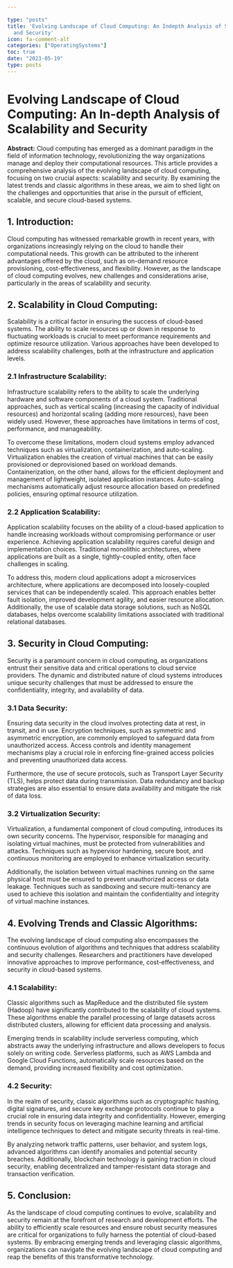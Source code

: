 ```yaml
---

type: "posts"
title: 'Evolving Landscape of Cloud Computing: An Indepth Analysis of Scalability
  and Security'
icon: fa-comment-alt
categories: ["OperatingSystems"]
toc: true
date: "2023-05-19"
type: posts
---
```





# Evolving Landscape of Cloud Computing: An In-depth Analysis of Scalability and Security

**Abstract:**
Cloud computing has emerged as a dominant paradigm in the field of information technology, revolutionizing the way organizations manage and deploy their computational resources. This article provides a comprehensive analysis of the evolving landscape of cloud computing, focusing on two crucial aspects: scalability and security. By examining the latest trends and classic algorithms in these areas, we aim to shed light on the challenges and opportunities that arise in the pursuit of efficient, scalable, and secure cloud-based systems.

## 1. Introduction:
Cloud computing has witnessed remarkable growth in recent years, with organizations increasingly relying on the cloud to handle their computational needs. This growth can be attributed to the inherent advantages offered by the cloud, such as on-demand resource provisioning, cost-effectiveness, and flexibility. However, as the landscape of cloud computing evolves, new challenges and considerations arise, particularly in the areas of scalability and security.

## 2. Scalability in Cloud Computing:
Scalability is a critical factor in ensuring the success of cloud-based systems. The ability to scale resources up or down in response to fluctuating workloads is crucial to meet performance requirements and optimize resource utilization. Various approaches have been developed to address scalability challenges, both at the infrastructure and application levels.

### 2.1 Infrastructure Scalability:
Infrastructure scalability refers to the ability to scale the underlying hardware and software components of a cloud system. Traditional approaches, such as vertical scaling (increasing the capacity of individual resources) and horizontal scaling (adding more resources), have been widely used. However, these approaches have limitations in terms of cost, performance, and manageability.

To overcome these limitations, modern cloud systems employ advanced techniques such as virtualization, containerization, and auto-scaling. Virtualization enables the creation of virtual machines that can be easily provisioned or deprovisioned based on workload demands. Containerization, on the other hand, allows for the efficient deployment and management of lightweight, isolated application instances. Auto-scaling mechanisms automatically adjust resource allocation based on predefined policies, ensuring optimal resource utilization.

### 2.2 Application Scalability:
Application scalability focuses on the ability of a cloud-based application to handle increasing workloads without compromising performance or user experience. Achieving application scalability requires careful design and implementation choices. Traditional monolithic architectures, where applications are built as a single, tightly-coupled entity, often face challenges in scaling.

To address this, modern cloud applications adopt a microservices architecture, where applications are decomposed into loosely-coupled services that can be independently scaled. This approach enables better fault isolation, improved development agility, and easier resource allocation. Additionally, the use of scalable data storage solutions, such as NoSQL databases, helps overcome scalability limitations associated with traditional relational databases.

## 3. Security in Cloud Computing:
Security is a paramount concern in cloud computing, as organizations entrust their sensitive data and critical operations to cloud service providers. The dynamic and distributed nature of cloud systems introduces unique security challenges that must be addressed to ensure the confidentiality, integrity, and availability of data.

### 3.1 Data Security:
Ensuring data security in the cloud involves protecting data at rest, in transit, and in use. Encryption techniques, such as symmetric and asymmetric encryption, are commonly employed to safeguard data from unauthorized access. Access controls and identity management mechanisms play a crucial role in enforcing fine-grained access policies and preventing unauthorized data access.

Furthermore, the use of secure protocols, such as Transport Layer Security (TLS), helps protect data during transmission. Data redundancy and backup strategies are also essential to ensure data availability and mitigate the risk of data loss.

### 3.2 Virtualization Security:
Virtualization, a fundamental component of cloud computing, introduces its own security concerns. The hypervisor, responsible for managing and isolating virtual machines, must be protected from vulnerabilities and attacks. Techniques such as hypervisor hardening, secure boot, and continuous monitoring are employed to enhance virtualization security.

Additionally, the isolation between virtual machines running on the same physical host must be ensured to prevent unauthorized access or data leakage. Techniques such as sandboxing and secure multi-tenancy are used to achieve this isolation and maintain the confidentiality and integrity of virtual machine instances.

## 4. Evolving Trends and Classic Algorithms:
The evolving landscape of cloud computing also encompasses the continuous evolution of algorithms and techniques that address scalability and security challenges. Researchers and practitioners have developed innovative approaches to improve performance, cost-effectiveness, and security in cloud-based systems.

### 4.1 Scalability:
Classic algorithms such as MapReduce and the distributed file system (Hadoop) have significantly contributed to the scalability of cloud systems. These algorithms enable the parallel processing of large datasets across distributed clusters, allowing for efficient data processing and analysis.

Emerging trends in scalability include serverless computing, which abstracts away the underlying infrastructure and allows developers to focus solely on writing code. Serverless platforms, such as AWS Lambda and Google Cloud Functions, automatically scale resources based on the demand, providing increased flexibility and cost optimization.

### 4.2 Security:
In the realm of security, classic algorithms such as cryptographic hashing, digital signatures, and secure key exchange protocols continue to play a crucial role in ensuring data integrity and confidentiality. However, emerging trends in security focus on leveraging machine learning and artificial intelligence techniques to detect and mitigate security threats in real-time.

By analyzing network traffic patterns, user behavior, and system logs, advanced algorithms can identify anomalies and potential security breaches. Additionally, blockchain technology is gaining traction in cloud security, enabling decentralized and tamper-resistant data storage and transaction verification.

## 5. Conclusion:
As the landscape of cloud computing continues to evolve, scalability and security remain at the forefront of research and development efforts. The ability to efficiently scale resources and ensure robust security measures are critical for organizations to fully harness the potential of cloud-based systems. By embracing emerging trends and leveraging classic algorithms, organizations can navigate the evolving landscape of cloud computing and reap the benefits of this transformative technology.